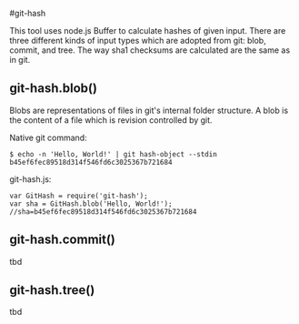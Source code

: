 #git-hash

This tool uses node.js Buffer to calculate hashes of given input.
There are three different kinds of input types which are adopted from git: blob, commit, and tree.
The way sha1 checksums are calculated are the same as in git.

## git-hash.blob()
Blobs are representations of files in git's internal folder structure.
A blob is the content of a file which is revision controlled by git.

Native git command:

```
$ echo -n 'Hello, World!' | git hash-object --stdin
b45ef6fec89518d314f546fd6c3025367b721684
```


git-hash.js:

```
var GitHash = require('git-hash');
var sha = GitHash.blob('Hello, World!'); //sha=b45ef6fec89518d314f546fd6c3025367b721684
```

## git-hash.commit()
tbd

## git-hash.tree()
tbd